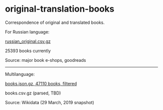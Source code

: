 # original-translation-books
Correspondence of original and translated books.

For Russian language:

[russian_original.csv.gz](https://github.com/dremovd/original-translation-books/raw/master/russian_original.csv.gz)

25393 books currently

Source: major book e-shops, goodreads

------

Multilanguage:

[books.json.gz, 47110 books, filtered](https://github.com/dremovd/original-translation-books/raw/master/books.json.gz)

books.csv.gz (parsed, TBD)

Source: Wikidata (29 March, 2019 snapshot)
